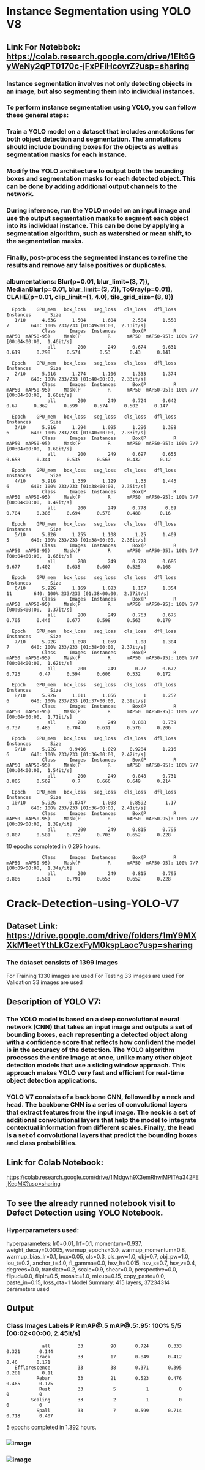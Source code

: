 # Instance Segmentation using YOLO V8
## Link For Notebbok: https://colab.research.google.com/drive/1EIt6GyWeNy2qPT0170c-jFxPFiHcovrZ?usp=sharing
### Instance segmentation involves not only detecting objects in an image, but also segmenting them into individual instances.

### To perform instance segmentation using YOLO, you can follow these general steps:

### Train a YOLO model on a dataset that includes annotations for both object detection and segmentation. The annotations should include bounding boxes for the objects as well as segmentation masks for each instance.

### Modify the YOLO architecture to output both the bounding boxes and segmentation masks for each detected object. This can be done by adding additional output channels to the network.

### During inference, run the YOLO model on an input image and use the output segmentation masks to segment each object into its individual instance. This can be done by applying a segmentation algorithm, such as watershed or mean shift, to the segmentation masks.

### Finally, post-process the segmented instances to refine the results and remove any false positives or duplicates.

### albumentations: Blur(p=0.01, blur_limit=(3, 7)), MedianBlur(p=0.01, blur_limit=(3, 7)), ToGray(p=0.01), CLAHE(p=0.01, clip_limit=(1, 4.0), tile_grid_size=(8, 8))

      Epoch    GPU_mem   box_loss   seg_loss   cls_loss   dfl_loss  Instances       Size
       1/10      4.63G      1.504      1.604      2.584      1.558          7        640: 100% 233/233 [01:49<00:00,  2.13it/s]
                 Class     Images  Instances      Box(P          R      mAP50  mAP50-95)     Mask(P          R      mAP50  mAP50-95): 100% 7/7 [00:04<00:00,  1.46it/s]
                   all        200        249      0.674      0.631      0.619      0.298      0.574       0.53       0.43      0.141

      Epoch    GPU_mem   box_loss   seg_loss   cls_loss   dfl_loss  Instances       Size
       2/10      5.91G      1.274      1.106      1.333      1.374          7        640: 100% 233/233 [01:40<00:00,  2.33it/s]
                 Class     Images  Instances      Box(P          R      mAP50  mAP50-95)     Mask(P          R      mAP50  mAP50-95): 100% 7/7 [00:04<00:00,  1.66it/s]
                   all        200        249      0.724      0.642       0.67      0.362      0.599      0.574      0.502      0.147

      Epoch    GPU_mem   box_loss   seg_loss   cls_loss   dfl_loss  Instances       Size
       3/10      5.91G      1.294      1.095      1.296      1.398          6        640: 100% 233/233 [01:40<00:00,  2.33it/s]
                 Class     Images  Instances      Box(P          R      mAP50  mAP50-95)     Mask(P          R      mAP50  mAP50-95): 100% 7/7 [00:04<00:00,  1.68it/s]
                   all        200        249      0.697      0.655      0.658      0.344      0.535      0.563      0.432       0.12

      Epoch    GPU_mem   box_loss   seg_loss   cls_loss   dfl_loss  Instances       Size
       4/10      5.91G      1.339      1.129       1.33      1.443          6        640: 100% 233/233 [01:38<00:00,  2.35it/s]
                 Class     Images  Instances      Box(P          R      mAP50  mAP50-95)     Mask(P          R      mAP50  mAP50-95): 100% 7/7 [00:04<00:00,  1.49it/s]
                   all        200        249      0.778       0.69      0.704      0.386      0.694      0.578      0.488       0.16

      Epoch    GPU_mem   box_loss   seg_loss   cls_loss   dfl_loss  Instances       Size
       5/10      5.92G      1.255      1.108       1.25      1.409          5        640: 100% 233/233 [01:38<00:00,  2.36it/s]
                 Class     Images  Instances      Box(P          R      mAP50  mAP50-95)     Mask(P          R      mAP50  mAP50-95): 100% 7/7 [00:04<00:00,  1.66it/s]
                   all        200        249      0.728      0.686      0.677      0.402      0.635      0.607      0.525      0.168

      Epoch    GPU_mem   box_loss   seg_loss   cls_loss   dfl_loss  Instances       Size
       6/10      5.92G      1.169      1.083      1.167      1.354         11        640: 100% 233/233 [01:38<00:00,  2.37it/s]
                 Class     Images  Instances      Box(P          R      mAP50  mAP50-95)     Mask(P          R      mAP50  mAP50-95): 100% 7/7 [00:05<00:00,  1.37it/s]
                   all        200        249      0.763      0.675      0.705      0.446      0.677      0.598      0.563      0.179

      Epoch    GPU_mem   box_loss   seg_loss   cls_loss   dfl_loss  Instances       Size
       7/10      5.92G      1.098      1.059       1.08      1.304          7        640: 100% 233/233 [01:38<00:00,  2.37it/s]
                 Class     Images  Instances      Box(P          R      mAP50  mAP50-95)     Mask(P          R      mAP50  mAP50-95): 100% 7/7 [00:04<00:00,  1.62it/s]
                   all        200        249       0.77      0.672      0.723       0.47      0.594      0.606      0.532      0.172

      Epoch    GPU_mem   box_loss   seg_loss   cls_loss   dfl_loss  Instances       Size
       8/10      5.92G      1.011      1.056          1      1.252          6        640: 100% 233/233 [01:37<00:00,  2.39it/s]
                 Class     Images  Instances      Box(P          R      mAP50  mAP50-95)     Mask(P          R      mAP50  mAP50-95): 100% 7/7 [00:04<00:00,  1.71it/s]
                   all        200        249      0.808      0.739      0.737      0.485      0.704      0.631      0.576      0.206

      Epoch    GPU_mem   box_loss   seg_loss   cls_loss   dfl_loss  Instances       Size
       9/10      5.92G     0.9496      1.029     0.9284      1.216          6        640: 100% 233/233 [01:36<00:00,  2.42it/s]
                 Class     Images  Instances      Box(P          R      mAP50  mAP50-95)     Mask(P          R      mAP50  mAP50-95): 100% 7/7 [00:04<00:00,  1.54it/s]
                   all        200        249      0.848      0.731      0.805      0.569        0.7      0.666      0.649      0.214

      Epoch    GPU_mem   box_loss   seg_loss   cls_loss   dfl_loss  Instances       Size
      10/10      5.92G     0.8747      1.008     0.8592       1.17          8        640: 100% 233/233 [01:36<00:00,  2.41it/s]
                 Class     Images  Instances      Box(P          R      mAP50  mAP50-95)     Mask(P          R      mAP50  mAP50-95): 100% 7/7 [00:09<00:00,  1.38s/it]
                   all        200        249      0.815      0.795      0.807      0.581      0.723      0.703      0.652      0.228

10 epochs completed in 0.295 hours.
                 
                 Class     Images  Instances      Box(P          R      mAP50  mAP50-95)     Mask(P          R      mAP50  mAP50-95): 100% 7/7 [00:09<00:00,  1.34s/it]
                   all        200        249      0.815      0.795      0.806      0.581      0.791      0.653      0.652      0.228



# Crack-Detection-using-YOLO-V7
## Dataset Link: https://drive.google.com/drive/folders/1mY9MXXkM1eetYthLkGzexFyM0kspLaoc?usp=sharing
### The dataset consists of 1399 images
For Training 1330 images are used
For Testing 33 images are used
For Validation 33 images are used
## Description of YOLO V7: 
### The YOLO model is based on a deep convolutional neural network (CNN) that takes an input image and outputs a set of bounding boxes, each representing a detected object along with a confidence score that reflects how confident the model is in the accuracy of the detection. The YOLO algorithm processes the entire image at once, unlike many other object detection models that use a sliding window approach. This approach makes YOLO very fast and efficient for real-time object detection applications.
### YOLO V7 consists of a backbone CNN, followed by a neck and head. The backbone CNN is a series of convolutional layers that extract features from the input image. The neck is a set of additional convolutional layers that help the model to integrate contextual information from different scales. Finally, the head is a set of convolutional layers that predict the bounding boxes and class probabilities.
## Link for Colab Notebook:
https://colab.research.google.com/drive/1IMdgwh9X3emRhwiMPITAa342FEjKeqMX?usp=sharing
## To see the already runned notebook visit to Defect Detection using YOLO Notebook.
### Hyperparameters used: 
hyperparameters: lr0=0.01, lrf=0.1, momentum=0.937, weight_decay=0.0005, warmup_epochs=3.0, warmup_momentum=0.8, warmup_bias_lr=0.1, box=0.05, cls=0.3, cls_pw=1.0, obj=0.7, obj_pw=1.0, iou_t=0.2, anchor_t=4.0, fl_gamma=0.0, hsv_h=0.015, hsv_s=0.7, hsv_v=0.4, degrees=0.0, translate=0.2, scale=0.9, shear=0.0, perspective=0.0, flipud=0.0, fliplr=0.5, mosaic=1.0, mixup=0.15, copy_paste=0.0, paste_in=0.15, loss_ota=1
Model Summary: 415 layers, 37234314 parameters used
## Output
###              Class      Images      Labels           P           R      mAP@.5  mAP@.5:.95: 100% 5/5 [00:02<00:00,  2.45it/s]
                 all          33          90       0.724       0.333       0.321       0.144
               Crack          33          17       0.849       0.412        0.46       0.171
       Efflorescence          33          38       0.371       0.395       0.281        0.11
               Rebar          33          21       0.523       0.476       0.465       0.175
                Rust          33           5           1           0           0           0
             Scaling          33           2           1           0           0           0
               Spall          33           7       0.599       0.714       0.718       0.407
5 epochs completed in 1.392 hours.


### ![image](https://user-images.githubusercontent.com/69897673/219551011-76f1e272-1997-4ad0-9c84-e06adf29a38b.png)
### ![image](https://user-images.githubusercontent.com/69897673/219551043-e54571f5-6a51-44ca-a1af-c3c756159bdc.png)
